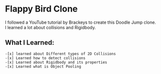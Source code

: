 # Flappy Bird Clone
I followed a YouTube tutorial by Brackeys to create this Doodle Jump clone. I learned a lot about collisions and Rigidbody.

## What I Learned:
	-[x] learned about Different types of 2D Collisions
	-[x] Learned how to detect collisions
	-[x] Learned about Rigidbody and its properties
	-[x] Learned what is Object Pooling
